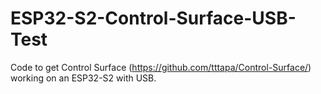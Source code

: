 # ESP32-S2-Control-Surface-USB-Test

Code to get Control Surface (https://github.com/tttapa/Control-Surface/) working on an ESP32-S2 with USB.
